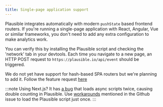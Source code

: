```yaml
---
title: Single-page application support
---
```


Plausible integrates automatically with modern `pushState` based frontend routers. If you're running a single-page application
with React, Angular, Vue or similar frameworks, you don't need to add any extra configuration to make analytics work.

You can verify this by installing the Plausible script and checking the 'network' tab in your devtools. Each time you navigate to a new page,
 an HTTP POST request to `https://plausible.io/api/event` should be triggered.

We do not yet have support for hash-based SPA routers but we're planning to add it. Follow the feature request [here](https://plausible.nolt.io/84)

:::note
Using Next.js? It has [a bug](https://github.com/zeit/next.js/issues/9070) that loads async scripts twice, causing double counting in Plausible.
Use [workarounds](https://github.com/zeit/next.js/issues/9070#issuecomment-552981178) mentioned in the Github issue to load the Plausible script just once.
:::
